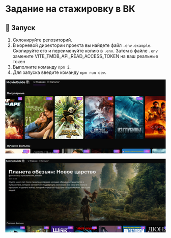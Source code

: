 # Задание на стажировку в ВК

## 🚀 Запуск

1. Cклонируйте репозиторий.
2. В корневой директории проекта вы найдете файл `.env.example`. Скопируйте его и переименуйте копию в `.env`. Затем в файле `.env` замените VITE_TMDB_API_READ_ACCESS_TOKEN на ваш реальные токен
3. Выполните команду `npm i`.
4. Для запуска введите команду `npm run dev`.

![Главный страница](docs/images/home_page.png)

![Страница фильма](docs/images/movie_page.png)
